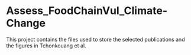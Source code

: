 # Assess_FoodChainVul_Climate-Change
This project contains the files used to store the selected publications and the figures in Tchonkouang et al.
